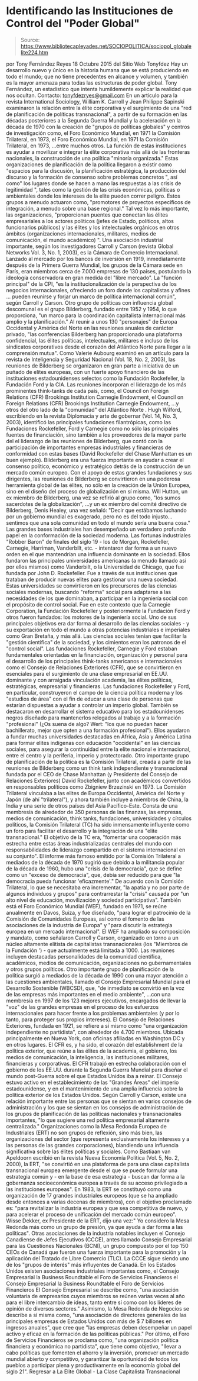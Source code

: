 # Identificando las Instituciones de Control del "Poder Global"

> Source: https://www.bibliotecapleyades.net/SOCIOPOLITICA/sociopol_globalelite224.htm

por Tony Fernández Reyes 18 Octubre 2015 del Sitio Web Tonyfdez
Hay un desarrollo nuevo y único en la historia humana que se está produciendo en todo el mundo; que no tiene precedentes en alcance y volumen, y también es la mayor amenaza para todas las estructuras de poder global. Tony Fernández, un estadístico que intenta humildemente explicar la realidad que nos ocultan. Contacto: tonyfdezryes@gmail.com
En un artículo para la revista International Sociology, William K. Carroll y Jean Philippe Sapinski examinaron la relación entre la élite corporativa y el surgimiento de una "red de planificación de políticas transnacional", a partir de su formación en las décadas posteriores a la Segunda Guerra Mundial y la aceleración en la década de 1970 con la creación de "grupos de políticas globales" y centros de investigación como,
el Foro Económico Mundial, en 1971 la Comisión Trilateral, en 1973,
el Foro Económico Mundial, en 1971
la Comisión Trilateral, en 1973,
...entre muchos otros.
La función de estas instituciones es ayudar a movilizar e integrar la élite corporativa más allá de las fronteras nacionales, la construcción de una política "minoría organizada."
Estas organizaciones de planificación de la política llegaron a existir como "espacios para la discusión, la planificación estratégica, la producción del discurso y la formación de consenso sobre problemas concretos ", así como" los lugares donde se hacen a mano las respuestas a las crisis de legitimidad ", tales como la gestión de las crisis económicas, políticas o ambientales donde los intereses de la elite pueden correr peligro.
Estos grupos a menudo actuaron como,
"promotores de proyectos específicos de integración, a menudo sobre una base regional."
Tal vez lo más importante, las organizaciones,
"proporcionan puentes que conectan las élites empresariales a los actores políticos (jefes de Estado, políticos, altos funcionarios públicos) y las élites y los intelectuales orgánicos en otros ámbitos (organizaciones internacionales, militares, medios de comunicación, el mundo académico) ".
Una asociación industrial importante, según los investigadores Carroll y Carson (revista Global Networks Vol. 3, No. 1, 2003), es la Cámara de Comercio Internacional.
Lanzado al mercado por los bancos de inversión en 1919, inmediatamente después de la Primera Guerra Mundial, los grupos de la Cámara sede en París, eran miembros cerca de 7.000 empresas de 130 países, postulando la ideología conservadora en gran medida del "libre mercado".
La "función principal" de la CPI,
"es la institucionalización de la perspectiva de los negocios internacionales, ofreciendo un foro donde los capitalistas y afines ... pueden reunirse y forjar un marco de política internacional común", según Carroll y Carson.
Otro grupo de políticas con influencia global descomunal es el grupo Bilderberg, fundado entre 1952 y 1954, lo que proporciona,
"un marco para la coordinación capitalista internacional más amplio y la planificación."
Al reunir a unos 130 "personajes" de Europa Occidental y América del Norte en las reuniones anuales de carácter privado,
"las conferencias Bilderberg han proporcionado una plataforma confidencial, las élites políticas, intelectuales, militares e incluso de los sindicatos corporativos desde el corazón del Atlántico Norte para llegar a la comprensión mutua".
Como Valerie Aubourg examinó en un artículo para la revista de Inteligencia y Seguridad Nacional (Vol. 18, No. 2, 2003), las reuniones de Bilderberg se organizaron en gran parte a iniciativa de un puñado de elites europeas, con un fuerte apoyo financiero de las instituciones estadounidenses selectos como la Fundación Rockefeller, la Fundación Ford y la CIA.
Las reuniones incorporan el liderazgo de los más prominentes think-tanks de cada país, como,
el Council on Foreign Relations (CFR) Brookings Institution Carnegie Endowment,
el Council on Foreign Relations (CFR)
Brookings Institution
Carnegie Endowment,
...y otros del otro lado de la "comunidad" del Atlántico Norte .
Hugh Wilford, escribiendo en la revista Diplomacia y arte de gobernar (Vol. 14, No. 3, 2003), identificó las principales fundaciones filantrópicas, como las Fundaciones Rockefeller, Ford y Carnegie como no sólo las principales fuentes de financiación, sino también a los proveedores de la mayor parte del el liderazgo de las reuniones de Bilderberg, que contó con la participación de importantes empresas industriales y financieras de conformidad con estas bases (David Rockefeller del Chase Manhattan es un buen ejemplo).
Bilderberg era una fuerza importante en ayudar a crear el consenso político, económico y estratégico detrás de la construcción de un mercado común europeo.
Con el apoyo de estas grandes fundaciones y sus dirigentes, las reuniones de Bilderberg se convirtieron en una poderosa herramienta global de las élites, no sólo en la creación de la Unión Europea, sino en el diseño del proceso de globalización en sí misma.
Will Hutton, un ex miembro de Bilderberg, una vez se refirió al grupo como,
"los sumos sacerdotes de la globalización",
...y un ex miembro del comité directivo de Bilderberg, Denis Healey, una vez señaló:
"Decir que estábamos luchando por un gobierno mundial es exagerado, pero no es del todo injusto... sentimos que una sola comunidad en todo el mundo sería una buena cosa."
Las grandes bases industriales han desempeñado un verdadero profundo papel en la conformación de la sociedad moderna.
Las fortunas industriales "Robber Baron" de finales del siglo 19 - los de Morgan, Rockefeller, Carnegie, Harriman, Vanderbilt, etc. - intentaron dar forma a un nuevo orden en el que mantendrían una influencia dominante en la sociedad. Ellos fundaron las principales universidades americanas (a menudo llamado así por ellos mismos) como Vanderbilt, o la Universidad de Chicago, que fue fundada por John D. Rockefeller.
Fue a través de sus instituciones que trataban de producir nuevas elites para gestionar una nueva sociedad.
Estas universidades se convirtieron en los precursores de las ciencias sociales modernas, buscando "reforma" social para adaptarse a las necesidades de los que dominaban, a participar en la ingeniería social con el propósito de control social. Fue en este contexto que la Carnegie Corporation, la Fundación Rockefeller y posteriormente la Fundación Ford y otros fueron fundados: los motores de la ingeniería social.
Uno de sus principales objetivos era dar forma al desarrollo de las ciencias sociales - y su exportación en todo el mundo a otras potencias industriales e imperiales como Gran Bretaña, y más allá.
Las ciencias sociales tenían que facilitar la "gestión científica" de la sociedad, y los cimientos eran los patronos de el "control social".
Las fundaciones Rockefeller, Carnegie y Ford estaban fundamentales orientadas en la financiación, organización y personal para el desarrollo de los principales think-tanks americanos e internacionales como el Consejo de Relaciones Exteriores (CFR), que se convirtieron en esenciales para el surgimiento de una clase empresarial en EE.UU. dominante y con arraigada vinculación academia, las élites políticas, estratégicas, empresarial y financieras.
Las fundaciones Rockefeller y Ford, en particular, construyeron el campo de la ciencia política moderna y los "estudios de área" con el fin de educar a una clase de personas que estarían dispuestas a ayudar a controlar un imperio global.
También se destacaron en desarrollar el sistema educativo para los estadounidenses negros diseñado para mantenerlos relegados al trabajo y a la formación "profesional" (¿Os suena de algo? Wert: "los que no puedan hacer bachillerato, mejor que opten a una formación profesional").
Ellos ayudaron a fundar muchas universidades destacadas en África, Asia y América Latina para formar elites indígenas con educación "occidental" en las ciencias sociales, para asegurar la continuidad entre la elite nacional e internacional, entre el centro y la periferia, imperio y protectorado.
Otro importante grupo de planificación de la política es la Comisión Trilateral, creada a partir de las reuniones de Bilderberg como un think tank independiente y transnacional fundada por el CEO de Chase Manhattan (y Presidente del Consejo de Relaciones Exteriores) David Rockefeller, junto con académicos convertidos en responsables políticos como Zbigniew Brzezinski en 1973.
La Comisión Trilateral vinculaba a las elites de Europa Occidental, América del Norte y Japón (de ahí "trilateral"), y ahora también incluye a miembros de China, la India y una serie de otros países del Asia Pacífico-Este.
Consta de una membresía de alrededor de 350 personas de las finanzas, las empresas, medios de comunicación, think tanks, fundaciones, universidades y círculos políticos, la Comisión Trilateral (TC) ha sido inmensamente influyente como un foro para facilitar el desarrollo y la integración de una "elite transnacional."
El objetivo de la TC era,
"fomentar una cooperación más estrecha entre estas áreas industrializadas centrales del mundo con responsabilidades de liderazgo compartido en el sistema internacional en su conjunto".
El informe más famoso emitido por la Comisión Trilateral a mediados de la década de 1970 sugirió que debido a la militancia popular de la década de 1960, hubo una "crisis de la democracia", que se define como un "exceso de democracia", que,
debía ser reducido para que "la democracia pueda funcionar 'eficazmente'."
De acuerdo con la Comisión Trilateral, lo que se necesitaba era incrementar,
"la apatía y no por parte de algunos individuos y grupos" para contrarrestar la "crisis" causada por "un alto nivel de educación, movilización y sociedad participativa".
También está el Foro Económico Mundial (WEF), fundado en 1971, se reúne anualmente en Davos, Suiza, y fue diseñado,
"para lograr el patrocinio de la Comisión de Comunidades Europeas, así como el fomento de las asociaciones de la industria de Europa" y "para discutir la estrategia europea en un mercado internacional".
El WEF ha ampliado su composición y mandato, como señalaron Carroll y Carson, organizado en torno a un núcleo altamente elitista de capitalistas transnacionales (los "Miembros de la Fundación ') - que actualmente está limitada a 1000.
Las reuniones incluyen destacadas personalidades de la comunidad científica, académicos, medios de comunicación, organizaciones no gubernamentales y otros grupos políticos.
Otro importante grupo de planificación de la política surgió a mediados de la década de 1990 con una mayor atención a las cuestiones ambientales, llamado el Consejo Empresarial Mundial para el Desarrollo Sostenible (WBCSD), que,
"de inmediato se convirtió en la voz de las empresas más importantes en el medio ambiente",
...con una membresía en 1997 de los 123 mejores ejecutivos, encargados de llevar la "voz" de las grandes empresas en el proceso de los esfuerzos internacionales para hacer frente a los problemas ambientales (y por lo tanto, para proteger sus propios intereses).
El Consejo de Relaciones Exteriores, fundada en 1921, se refiere a sí mismo como "una organización independiente no partidista", con alrededor de 4.700 miembros.
Ubicada principalmente en Nueva York, con oficinas afiliadas en Washington DC y en otros lugares. El CFR es, y ha sido, el corazón del establishment de la política exterior, que reúne a las élites de la academia, el gobierno, los medios de comunicación, la inteligencia, las instituciones militares, financieras y corporativas.
El CFR trabajó en estrecha colaboración con el gobierno de los EE.UU. durante la Segunda Guerra Mundial para diseñar el mundo post-Guerra sobre el que Estados Unidos iba a reinar.
El Consejo estuvo activo en el establecimiento de las "Grandes Áreas" del imperio estadounidense, y en el mantenimiento de una amplia influencia sobre la política exterior de los Estados Unidos.
Según Carroll y Carson, existe una relación importante entre las personas que se sientan en varios consejos de administración y los que se sientan en los consejos de administración de los grupos de planificación de las políticas nacionales y transnacionales importantes,
"lo que sugiere una red política empresarial altamente centralizada."
Organizaciones como la Mesa Redonda Europea de Industriales (ERT) no son grupos de reflexión, sino más bien, las organizaciones del sector (que representa exclusivamente los intereses y a las personas de las grandes corporaciones), blandiendo una influencia significativa sobre las élites políticas y sociales.
Como Bastiaan van Apeldoorn escribió en la revista Nueva Economía Política (Vol. 5, No. 2, 2000), la ERT,
"se convirtió en una plataforma de para una clase capitalista transnacional europea emergente desde el que se puede formular una estrategia común y - en la base de esa estrategia - buscan dar forma a la gobernanza socioeconómica europea a través de su acceso privilegiado a las instituciones europeas".
En 1983, la ERT se constituyó como una organización de 17 grandes industriales europeos (que se ha ampliado desde entonces a varias decenas de miembros), con el objetivo proclamado es:
"para revitalizar la industria europea y que sea competitiva de nuevo, y para acelerar el proceso de unificación del mercado común europeo". Wisse Dekker, ex Presidente de la ERT, dijo una vez:"
Yo considero la Mesa Redonda más como un grupo de presión, ya que ayuda a dar forma a las políticas".
Otras asociaciones de la industria notables incluyen el Consejo Canadiense de Jefes Ejecutivos (CCCE), antes llamado Consejo Empresarial para las Cuestiones Nacionales (BCNI), un grupo compuesto por el top 150 CEOs de Canadá que fueron una fuerza importante para la promoción y la aplicación del Tratado de Libre Comercio (TLC).
La CCCE sigue siendo uno de los "grupos de interés" más influyentes de Canadá.
En los Estados Unidos existen asociaciones industriales importantes como,
el Consejo Empresarial la Business Roundtable el Foro de Servicios Financieros
el Consejo Empresarial
la Business Roundtable
el Foro de Servicios Financieros
El Consejo Empresarial se describe como,
"una asociación voluntaria de empresarios cuyos miembros se reúnen varias veces al año para el libre intercambio de ideas, tanto entre sí como con los líderes de opinión de diversos sectores."
Asimismo, la Mesa Redonda de Negocios se describe a sí misma como,
"una asociación de directores generales de las principales empresas de Estados Unidos con más de $ 7 billones en ingresos anuales", que cree que "las empresas deben desempeñar un papel activo y eficaz en la formación de las políticas públicas."
Por último, el Foro de Servicios Financieros se proclama como,
"una organización política financiera y económica no partidista", que tiene como objetivo, "llevar a cabo políticas que fomenten el ahorro y la inversión, promover un mercado mundial abierto y competitivo, y garantizar la oportunidad de todos los pueblos a participar plena y productivamente en la economía global del siglo 21".
Regresar a La Elite Global - La Clase Capitalista Transnacional
